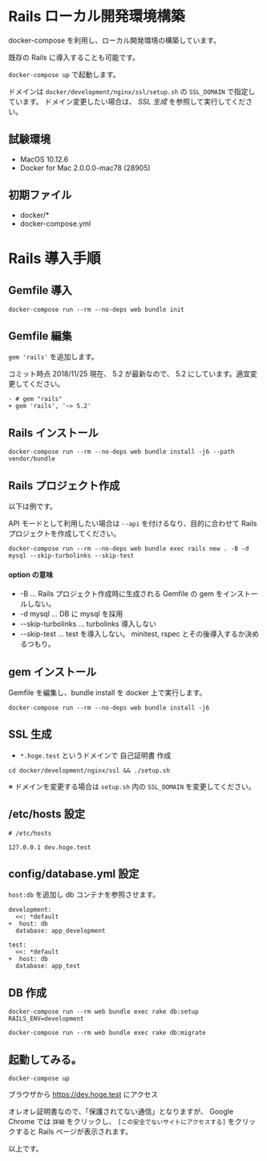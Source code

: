 # Rails ローカル開発環境構築

docker-compose を利用し、ローカル開発環境の構築しています。

既存の Rails に導入することも可能です。

`docker-compose up` で起動します。

ドメインは `docker/development/nginx/ssl/setup.sh` の `SSL_DOMAIN` で指定しています。
ドメイン変更したい場合は、 *SSL 生成* を参照して実行してください。

## 試験環境

* MacOS 10.12.6
* Docker for Mac 2.0.0.0-mac78 (28905)

## 初期ファイル

* docker/*
* docker-compose.yml

# Rails 導入手順

## Gemfile 導入

```
docker-compose run --rm --no-deps web bundle init
```

## Gemfile 編集

`gem 'rails'` を追加します。

コミット時点 2018/11/25 現在、 5.2 が最新なので、 5.2 にしています。適宜変更してください。

```
- # gem "rails"
+ gem 'rails', '~> 5.2'
```

## Rails インストール

```
docker-compose run --rm --no-deps web bundle install -j6 --path vendor/bundle
```

## Rails プロジェクト作成

以下は例です。

API モードとして利用したい場合は `--api` を付けるなり、目的に合わせて Rails プロジェクトを作成してください。

```
docker-compose run --rm --no-deps web bundle exec rails new . -B -d mysql --skip-turbolinks --skip-test
```

#### option の意味

* -B ... Rails プロジェクト作成時に生成される Gemfile の gem をインストールしない。
* -d mysql ... DB に mysql を採用
* --skip-turbolinks ... turbolinks 導入しない
* --skip-test ... test を導入しない。 minitest, rspec とその後導入するか決めるつもり。

## gem インストール

Gemfile を編集し、bundle install を docker 上で実行します。

```
docker-compose run --rm --no-deps web bundle install -j6
```

## SSL 生成

* `*.hoge.test` というドメインで 自己証明書 作成

```
cd docker/development/nginx/ssl && ./setup.sh
```

※ ドメインを変更する場合は `setup.sh` 内の `SSL_DOMAIN` を変更してください。

## /etc/hosts 設定

```
# /etc/hosts

127.0.0.1 dev.hoge.test
```

## config/database.yml 設定

`host:db` を追加し db コンテナを参照させます。

```
development:
  <<: *default
+  host: db
  database: app_development

test:
  <<: *default
+  host: db
  database: app_test
```

## DB 作成

```
docker-compose run --rm web bundle exec rake db:setup RAILS_ENV=development
```

```
docker-compose run --rm web bundle exec rake db:migrate
```

## 起動してみる。

```
docker-compose up
```

ブラウザから https://dev.hoge.test にアクセス

オレオレ証明書なので、「保護されてない通信」となりますが、
Google Chrome では `詳細` をクリックし、 `[この安全でないサイトにアクセスする]` をクリックすると Rails ページが表示されます。

以上です。
